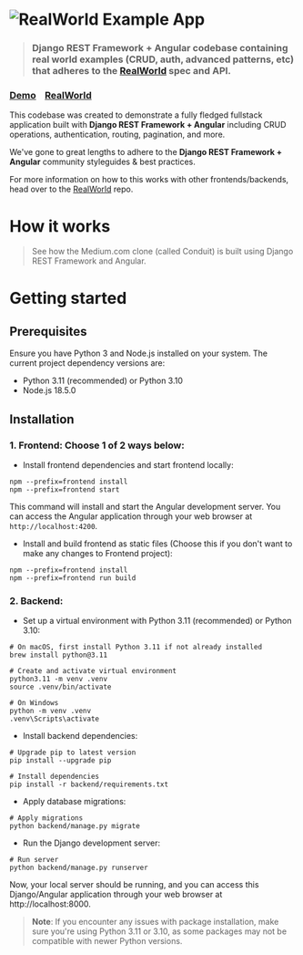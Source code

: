 # ![RealWorld Example App](logo.png)

> ### Django REST Framework + Angular codebase containing real world examples (CRUD, auth, advanced patterns, etc) that adheres to the [RealWorld](https://github.com/gothinkster/realworld) spec and API.

### [Demo](https://thanhdev.pythonanywhere.com/)&nbsp;&nbsp;&nbsp;&nbsp;[RealWorld](https://github.com/gothinkster/realworld)

This codebase was created to demonstrate a fully fledged fullstack application built with **Django REST Framework + Angular** including CRUD operations, authentication, routing, pagination, and more.

We've gone to great lengths to adhere to the **Django REST Framework + Angular** community styleguides & best practices.

For more information on how to this works with other frontends/backends, head over to the [RealWorld](https://github.com/gothinkster/realworld) repo.

# How it works

> See how the Medium.com clone (called Conduit) is built using Django REST Framework and Angular.

# Getting started

## Prerequisites

Ensure you have Python 3 and Node.js installed on your system. The current project dependency versions are:

- Python 3.11 (recommended) or Python 3.10
- Node.js 18.5.0

## Installation

### 1. Frontend: Choose 1 of 2 ways below:

- Install frontend dependencies and start frontend locally:

```shell
npm --prefix=frontend install
npm --prefix=frontend start
```

This command will install and start the Angular development server. You can access the Angular application through your web browser at `http://localhost:4200`.

- Install and build frontend as static files (Choose this if you don't want to make any changes to Frontend project):

```shell
npm --prefix=frontend install
npm --prefix=frontend run build
```

### 2. Backend:

- Set up a virtual environment with Python 3.11 (recommended) or Python 3.10:

```shell
# On macOS, first install Python 3.11 if not already installed
brew install python@3.11

# Create and activate virtual environment
python3.11 -m venv .venv
source .venv/bin/activate

# On Windows
python -m venv .venv
.venv\Scripts\activate
```

- Install backend dependencies:

```shell
# Upgrade pip to latest version
pip install --upgrade pip

# Install dependencies
pip install -r backend/requirements.txt
```

- Apply database migrations:

```shell
# Apply migrations
python backend/manage.py migrate
```

- Run the Django development server:

```shell
# Run server
python backend/manage.py runserver
```

Now, your local server should be running, and you can access this Django/Angular application through your web browser at http://localhost:8000.

> **Note**: If you encounter any issues with package installation, make sure you're using Python 3.11 or 3.10, as some packages may not be compatible with newer Python versions.
